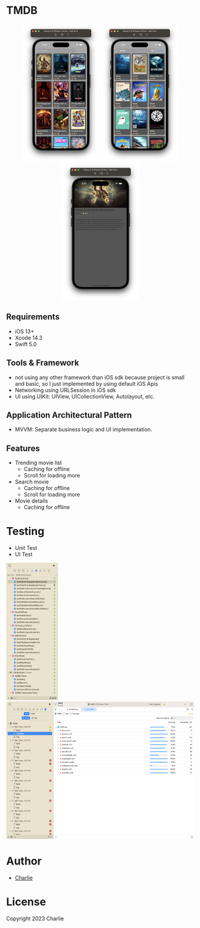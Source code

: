 # TMDB

<div align="center">
  <img src="https://github.com/Charlie-Hoang/TMDB/blob/master/imgs/img_1.png" width="207" height="368"/>
  <img src="https://github.com/Charlie-Hoang/TMDB/blob/master/imgs/img_2.png" width="207" height="368"/>
  <img src="https://github.com/Charlie-Hoang/TMDB/blob/master/imgs/img_3.png" width="207" height="368"/>
</div>

## Requirements 
- iOS 13+
- Xcode 14.3
- Swift 5.0

## Tools & Framework
- not using any other framework than iOS sdk because project is small and basic, so I just implemented by using default iOS Apis
- Networking using URLSession in iOS sdk
- UI using UIKit: UIView, UICollectionView, Autolayout, etc.

## Application Architectural Pattern
- MVVM: Separate business logic and UI implementation.

## Features
- Trending movie list
  + Caching for offline
  + Scroll for loading more
- Search movie
  + Caching for offline
  + Scroll for loading more
- Movie details
  + Caching for offline
  
# Testing
- Unit Test
- UI Test
<div align="left">
  <img src="https://github.com/Charlie-Hoang/TMDB/blob/master/imgs/img_4.png" width="140" height="368"/>
  <img src="https://github.com/Charlie-Hoang/TMDB/blob/master/imgs/img_5.png" width="607" height="368"/>
</div>

# Author
- [Charlie](https://www.linkedin.com/in/cuong-hoang-b650715a)

# License
Copyright 2023 Charlie
